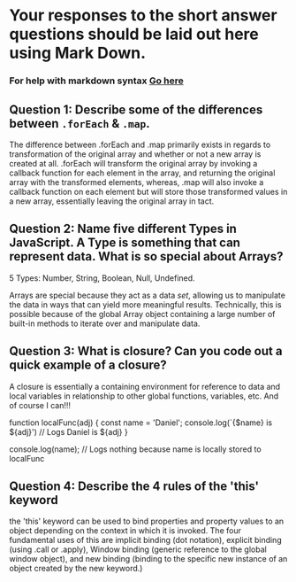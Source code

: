 # Your responses to the short answer questions should be laid out here using Mark Down.
### For help with markdown syntax [Go here](https://github.com/adam-p/markdown-here/wiki/Markdown-Cheatsheet)




## Question 1: Describe some of the differences between `.forEach` & `.map`.


The difference between .forEach and .map primarily exists in regards to transformation of the original array and whether or not a new array is created at all. .forEach will transform the original array by invoking a callback function for each element in the array, and returning the original array with the transformed elements, whereas, .map will also invoke a callback function on each element but will store those transformed values in a new array, essentially leaving the original array in tact.





## Question 2: Name five different Types in JavaScript. A Type is something that can represent data. What is so special about Arrays?


5 Types: Number, String, Boolean, Null, Undefined.


Arrays are special because they act as a data *set*, allowing us to manipulate the data in ways that can yield more meaningful results. Technically, this is possible because of the global Array object containing a large number of built-in methods to iterate over and manipulate data.




## Question 3: What is closure? Can you code out a quick example of a closure?


A closure is essentially a containing environment for reference to data and local variables in relationship to other global functions, variables, etc. And of course I can!!!


function localFunc(adj) {
    const name = 'Daniel';
    console.log(`{$name} is ${adj}') // Logs Daniel is ${adj}
}

console.log(name); // Logs nothing because name is locally stored to localFunc


## Question 4: Describe the 4 rules of the 'this' keyword


the 'this' keyword can be used to bind properties and property values to an object depending on the context in which it is invoked. The four fundamental uses of this are implicit binding (dot notation), explicit binding (using .call or .apply), Window binding (generic reference to the global window object), and new binding (binding to the specific new instance of an object created by the new keyword.)